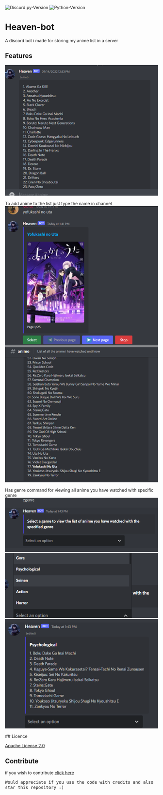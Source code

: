 
![Discord.py-Version](https://img.shields.io/badge/discord.py-2.0.0a-blue?style=flat-square)
   ![Python-Version](https://img.shields.io/badge/python-3.8.5-green?style=flat-square)

# Heaven-bot
A discord bot i made for storing my anime list in a server

## Features
<p align="left">
<img src="image.PNG"></image>

To add anime to the list just type the name in channel 
<img src="image1.PNG"></image>
<img src="image2.PNG"></image>

Has genre command for viewing all anime you have watched with specific genre
<img src="image3.PNG"></image>
<img src="image4.PNG"></image>
<img src="image5.PNG"></image>
</p>
## Licence

[Apache License 2.0](https://github.com/obitozx/Saigo/blob/main/LICENSE)


## Contribute

if you wish to contribute [click here](https://github.com/obitozx/heaven-bot/blob/main/CONTRIBUTING.md)


<tt>Would appreciate if you use the code with credits and also star this repository :) </tt>
